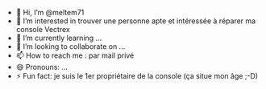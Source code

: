 - 👋 Hi, I’m @meltem71
- 👀 I’m interested in trouver une personne apte et intéressée à réparer ma console Vectrex
- 🌱 I’m currently learning ...
- 💞️ I’m looking to collaborate on ...
- 📫 How to reach me : par mail privé
- 😄 Pronouns: ...
- ⚡ Fun fact: je suis le 1er propriétaire de la console (ça situe mon âge ;-D) 

<!---
meltem71/meltem71 is a ✨ special ✨ repository because its `README.md` (this file) appears on your GitHub profile.
You can click the Preview link to take a look at your changes.
--->
